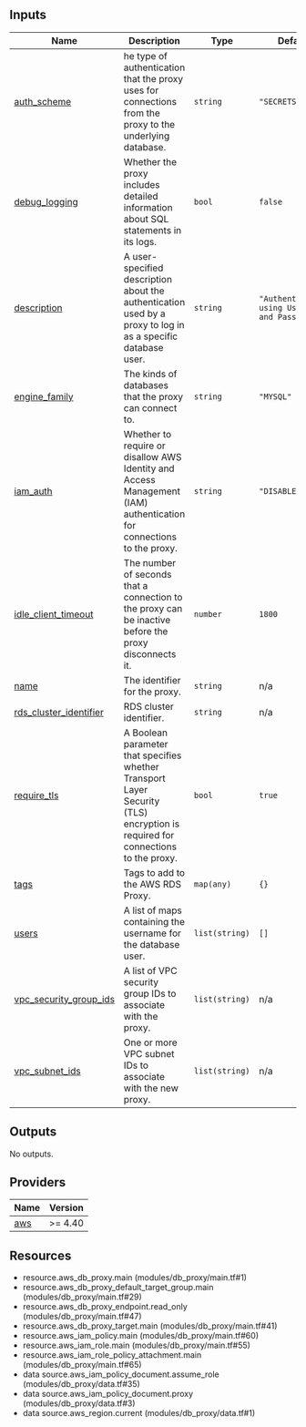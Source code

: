 <!-- BEGIN_TF_DOCS -->


## Inputs

| Name | Description | Type | Default | Required |
|------|-------------|------|---------|:--------:|
| <a name="input_auth_scheme"></a> [auth\_scheme](#input\_auth\_scheme) | he type of authentication that the proxy uses for connections from the proxy to the underlying database. | `string` | `"SECRETS"` | no |
| <a name="input_debug_logging"></a> [debug\_logging](#input\_debug\_logging) | Whether the proxy includes detailed information about SQL statements in its logs. | `bool` | `false` | no |
| <a name="input_description"></a> [description](#input\_description) | A user-specified description about the authentication used by a proxy to log in as a specific database user. | `string` | `"Authentication using Username and Password"` | no |
| <a name="input_engine_family"></a> [engine\_family](#input\_engine\_family) | The kinds of databases that the proxy can connect to. | `string` | `"MYSQL"` | no |
| <a name="input_iam_auth"></a> [iam\_auth](#input\_iam\_auth) | Whether to require or disallow AWS Identity and Access Management (IAM) authentication for connections to the proxy. | `string` | `"DISABLED"` | no |
| <a name="input_idle_client_timeout"></a> [idle\_client\_timeout](#input\_idle\_client\_timeout) | The number of seconds that a connection to the proxy can be inactive before the proxy disconnects it. | `number` | `1800` | no |
| <a name="input_name"></a> [name](#input\_name) | The identifier for the proxy. | `string` | n/a | yes |
| <a name="input_rds_cluster_identifier"></a> [rds\_cluster\_identifier](#input\_rds\_cluster\_identifier) | RDS cluster identifier. | `string` | n/a | yes |
| <a name="input_require_tls"></a> [require\_tls](#input\_require\_tls) | A Boolean parameter that specifies whether Transport Layer Security (TLS) encryption is required for connections to the proxy. | `bool` | `true` | no |
| <a name="input_tags"></a> [tags](#input\_tags) | Tags to add to the AWS RDS Proxy. | `map(any)` | `{}` | no |
| <a name="input_users"></a> [users](#input\_users) | A list of maps containing the username for the database user. | `list(string)` | `[]` | no |
| <a name="input_vpc_security_group_ids"></a> [vpc\_security\_group\_ids](#input\_vpc\_security\_group\_ids) | A list of VPC security group IDs to associate with the proxy. | `list(string)` | n/a | yes |
| <a name="input_vpc_subnet_ids"></a> [vpc\_subnet\_ids](#input\_vpc\_subnet\_ids) | One or more VPC subnet IDs to associate with the new proxy. | `list(string)` | n/a | yes |

## Outputs

No outputs.

## Providers

| Name | Version |
|------|---------|
| <a name="provider_aws"></a> [aws](#provider\_aws) | >= 4.40 |

## Resources

- resource.aws_db_proxy.main (modules/db_proxy/main.tf#1)
- resource.aws_db_proxy_default_target_group.main (modules/db_proxy/main.tf#29)
- resource.aws_db_proxy_endpoint.read_only (modules/db_proxy/main.tf#47)
- resource.aws_db_proxy_target.main (modules/db_proxy/main.tf#41)
- resource.aws_iam_policy.main (modules/db_proxy/main.tf#60)
- resource.aws_iam_role.main (modules/db_proxy/main.tf#55)
- resource.aws_iam_role_policy_attachment.main (modules/db_proxy/main.tf#65)
- data source.aws_iam_policy_document.assume_role (modules/db_proxy/data.tf#35)
- data source.aws_iam_policy_document.proxy (modules/db_proxy/data.tf#3)
- data source.aws_region.current (modules/db_proxy/data.tf#1)
<!-- END_TF_DOCS -->
